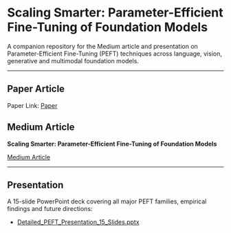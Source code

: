 # Scaling Smarter: Parameter-Efficient Fine-Tuning of Foundation Models

A companion repository for the Medium article and presentation on Parameter-Efficient Fine-Tuning (PEFT) techniques across language, vision, generative and multimodal foundation models.

---
## Paper Article
 Paper Link: [Paper](https://arxiv.org/pdf/2501.13787)

## Medium Article

 **Scaling Smarter: Parameter-Efficient Fine-Tuning of Foundation Models** 
 
 [Medium Article](https://medium.com/@roshini.joga/scaling-smarter-a-practical-guide-to-parameter-efficient-fine-tuning-of-foundation-models-8ecb73be2190)

---

## Presentation

A 15-slide PowerPoint deck covering all major PEFT families, empirical findings and future directions:

- [Detailed_PEFT_Presentation_15_Slides.pptx](https://sjsu0-my.sharepoint.com/:p:/r/personal/roshini_joga_sjsu_edu/_layouts/15/Doc.aspx?sourcedoc=%7B6EDA9AE5-FF7F-4D40-977D-0F416E73284B%7D&file=Presentation%206.pptx&action=editNew&mobileredirect=true&wdOrigin=APPHOME-WEB.OTHER%2CAPPHOME-WEB.BANNER.NEWBLANK&wdPreviousSession=c069cdfb-66a2-4f90-bde4-e9ce424463bb&wdPreviousSessionSrc=AppHomeWeb&ct=1746585731134)
